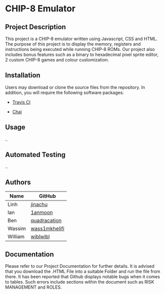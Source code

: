 # CHIP-8 Emulator

<h2> 
Project Description
</h2>
This project is a CHIP-8 emulator written using Javascript, CSS and HTML. The purpose of this project is to display the memory, registers and instructions being executed while running CHIP-8 ROMs. Our project also includes bonus features such as a binary to hexadecimal pixel sprite editor, 2 custom CHIP-8 games and colour customization.

<h2> 
Installation
</h2>
Users may download or clone the source files from the repository. In addition, you will require the following software packages:

* [Travis CI](https://travis-ci.org/)

* [Chai](https://www.chaijs.com/)

<h2> 
Usage
</h2>
..

<h2> 
Automated Testing
</h2>
.. 


<h2> 
Authors
</h2>

| Name                  | GitHub                                                |
| -------------         |-------------                                          |
| Linh                  | [jinachu](https://github.com/jinachu)                 |  
| Ian                   | [1anmoon](https://github.com/1anmoon)                 |    
| Ben                   | [quadracation](https://github.com/quadracation)       |     
| Wassim                | [wass1mkhelifi](https://github.com/wass1mkhelifi)     |     
| William               | [wiblwibl](https://github.com/wiblwibl)               |     

<h2> 
Documentation
</h2>
Please refer to our Project Documentation for further details. It is advised that you download the .HTML File into a suitable Folder and run the file from there. It has been reported that Github displays notable bugs when it comes to tables. Such errors include sections within the document such as RISK MANAGEMENT and ROLES. 


